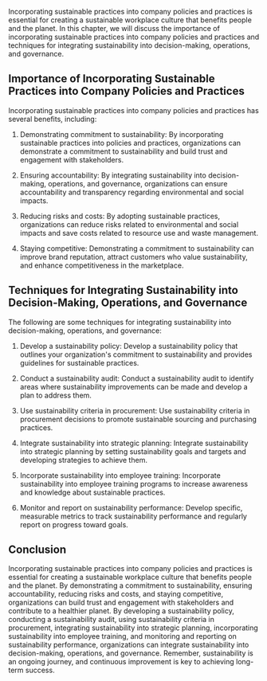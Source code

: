 
Incorporating sustainable practices into company policies and practices is essential for creating a sustainable workplace culture that benefits people and the planet. In this chapter, we will discuss the importance of incorporating sustainable practices into company policies and practices and techniques for integrating sustainability into decision-making, operations, and governance.

Importance of Incorporating Sustainable Practices into Company Policies and Practices
-------------------------------------------------------------------------------------

Incorporating sustainable practices into company policies and practices has several benefits, including:

1. Demonstrating commitment to sustainability: By incorporating sustainable practices into policies and practices, organizations can demonstrate a commitment to sustainability and build trust and engagement with stakeholders.

2. Ensuring accountability: By integrating sustainability into decision-making, operations, and governance, organizations can ensure accountability and transparency regarding environmental and social impacts.

3. Reducing risks and costs: By adopting sustainable practices, organizations can reduce risks related to environmental and social impacts and save costs related to resource use and waste management.

4. Staying competitive: Demonstrating a commitment to sustainability can improve brand reputation, attract customers who value sustainability, and enhance competitiveness in the marketplace.

Techniques for Integrating Sustainability into Decision-Making, Operations, and Governance
------------------------------------------------------------------------------------------

The following are some techniques for integrating sustainability into decision-making, operations, and governance:

1. Develop a sustainability policy: Develop a sustainability policy that outlines your organization's commitment to sustainability and provides guidelines for sustainable practices.

2. Conduct a sustainability audit: Conduct a sustainability audit to identify areas where sustainability improvements can be made and develop a plan to address them.

3. Use sustainability criteria in procurement: Use sustainability criteria in procurement decisions to promote sustainable sourcing and purchasing practices.

4. Integrate sustainability into strategic planning: Integrate sustainability into strategic planning by setting sustainability goals and targets and developing strategies to achieve them.

5. Incorporate sustainability into employee training: Incorporate sustainability into employee training programs to increase awareness and knowledge about sustainable practices.

6. Monitor and report on sustainability performance: Develop specific, measurable metrics to track sustainability performance and regularly report on progress toward goals.

Conclusion
----------

Incorporating sustainable practices into company policies and practices is essential for creating a sustainable workplace culture that benefits people and the planet. By demonstrating a commitment to sustainability, ensuring accountability, reducing risks and costs, and staying competitive, organizations can build trust and engagement with stakeholders and contribute to a healthier planet. By developing a sustainability policy, conducting a sustainability audit, using sustainability criteria in procurement, integrating sustainability into strategic planning, incorporating sustainability into employee training, and monitoring and reporting on sustainability performance, organizations can integrate sustainability into decision-making, operations, and governance. Remember, sustainability is an ongoing journey, and continuous improvement is key to achieving long-term success.
